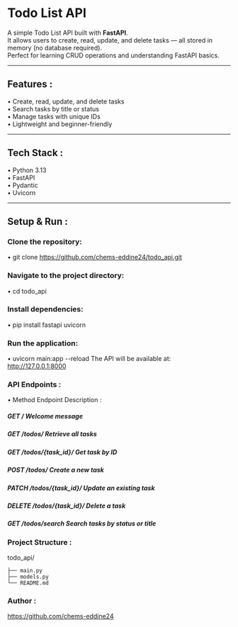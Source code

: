 # Todo List API

A simple Todo List API built with **FastAPI**.  
It allows users to create, read, update, and delete tasks — all stored in memory (no database required).  
Perfect for learning CRUD operations and understanding FastAPI basics.

---

## Features :

• Create, read, update, and delete tasks  
• Search tasks by title or status  
• Manage tasks with unique IDs  
• Lightweight and beginner-friendly

---

## Tech Stack :

• Python 3.13  
• FastAPI  
• Pydantic  
• Uvicorn

---

## Setup & Run :

### Clone the repository:

• git clone https://github.com/chems-eddine24/todo_api.git
  
### Navigate to the project directory:
• cd todo_api

### Install dependencies:
• pip install fastapi uvicorn

### Run the application:
• uvicorn main:app --reload
The API will be available at:
http://127.0.0.1:8000

### API Endpoints :
• Method	Endpoint	Description :

##### GET	/	Welcome message

##### GET	/todos/	Retrieve all tasks

##### GET	/todos/{task_id}/	Get task by ID

##### POST	/todos/	Create a new task

##### PATCH	/todos/{task_id}/	Update an existing task

##### DELETE	/todos/{task_id}/	Delete a task

##### GET	/todos/search	Search tasks by status or title

### Project Structure :

todo_api/

    ├── main.py
    ├── models.py
    └── README.md
    
### Author :
https://github.com/chems-eddine24
